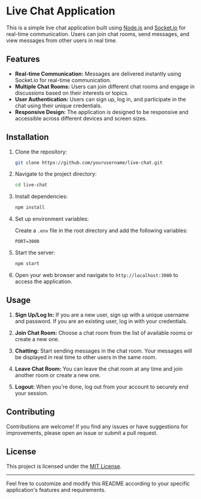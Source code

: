 # Live Chat Application

This is a simple live chat application built using [Node.js](https://nodejs.org/) and [Socket.io](https://socket.io/) for real-time communication. Users can join chat rooms, send messages, and view messages from other users in real time.

## Features

- **Real-time Communication:** Messages are delivered instantly using Socket.io for real-time communication.
- **Multiple Chat Rooms:** Users can join different chat rooms and engage in discussions based on their interests or topics.
- **User Authentication:** Users can sign up, log in, and participate in the chat using their unique credentials.
- **Responsive Design:** The application is designed to be responsive and accessible across different devices and screen sizes.

## Installation

1. Clone the repository:

    ```bash
    git clone https://github.com/yourusername/live-chat.git
    ```

2. Navigate to the project directory:

    ```bash
    cd live-chat
    ```

3. Install dependencies:

    ```bash
    npm install
    ```

4. Set up environment variables:
   
    Create a `.env` file in the root directory and add the following variables:

    ```plaintext
    PORT=3000
    ```

5. Start the server:

    ```bash
    npm start
    ```

6. Open your web browser and navigate to `http://localhost:3000` to access the application.

## Usage

1. **Sign Up/Log In:** If you are a new user, sign up with a unique username and password. If you are an existing user, log in with your credentials.

2. **Join Chat Room:** Choose a chat room from the list of available rooms or create a new one.

3. **Chatting:** Start sending messages in the chat room. Your messages will be displayed in real time to other users in the same room.

4. **Leave Chat Room:** You can leave the chat room at any time and join another room or create a new one.

5. **Logout:** When you're done, log out from your account to securely end your session.

## Contributing

Contributions are welcome! If you find any issues or have suggestions for improvements, please open an issue or submit a pull request.

## License

This project is licensed under the [MIT License](LICENSE).

---

Feel free to customize and modify this README according to your specific application's features and requirements.